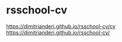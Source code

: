 # rsschool-cv

https://dimitrianderi.github.io/rsschool-cv/cv
https://dimitrianderi.github.io/rsschool-cv/
